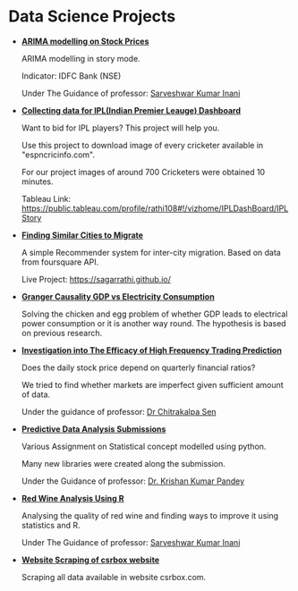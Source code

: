 # Data Science Projects

- [**ARIMA modelling on Stock Prices**](https://github.com/sagarrathi/Projects/tree/master/Arima%20modeling%20on%20Stock%20Prices) 

  ARIMA modelling in story mode. 

  Indicator: IDFC Bank (NSE)

  Under The Guidance of professor: [Sarveshwar Kumar Inani](https://www.linkedin.com/in/sarveshwar-kumar-inani-635a9332/)

  

- **[Collecting data for IPL(Indian Premier Leauge) Dashboard](https://github.com/sagarrathi/Projects/tree/master/Collecting%20data%20for%20IPL%20Dashboard%20)** 

  Want to bid for IPL players? This project will help you.

  

  Use this project to download image of every cricketer available in "espncricinfo.com".

  For our project images of around 700 Cricketers were obtained 10 minutes.

  

  Tableau Link: https://public.tableau.com/profile/rathi108#!/vizhome/IPLDashBoard/IPLStory

  

- **[Finding Similar Cities to Migrate](https://github.com/sagarrathi/Projects/tree/master/Finding%20Similar%20Cities%20to%20Migrate)**

  A simple Recommender system for inter-city migration. Based on data from foursquare API.

  

  Live Project: https://sagarrathi.github.io/

  

- **[Granger Causality GDP vs Electricity Consumption](https://github.com/sagarrathi/Projects/tree/master/Granger%20Causality%20GDP%20vs%20Electricity%20Consumption)**

  Solving the chicken and egg problem of whether GDP leads to electrical power consumption or it is another way round. The hypothesis is based on previous research.

  

- [**Investigation into The Efficacy of High Frequency Trading Prediction**](https://github.com/sagarrathi/Projects/tree/master/Investigation%20into%20The%20Efficacy%20of%20High%20Frequency%20Trading%20Prediction) 

  Does the daily stock price depend on quarterly financial ratios?

  We tried to find whether markets are imperfect given sufficient amount of data.

  Under the guidance of professor: [Dr Chitrakalpa Sen](https://www.linkedin.com/in/chitrakalpa-sen-7666467/)

  

- **[Predictive Data Analysis Submissions](https://github.com/sagarrathi/Projects/tree/master/Predictive%20Data%20Analysis%20Submissions)**

  Various Assignment on Statistical concept modelled using python. 

  Many new libraries were created along the submission.

  Under the Guidance of professor: [Dr. Krishan Kumar Pandey](https://www.linkedin.com/in/dr-krishan-kumar-pandey-02790514/)

  

- **[Red Wine Analysis Using R](https://github.com/sagarrathi/Projects/tree/master/Red%20Wine%20Analysis%20Using%20R)**

  Analysing the quality of red wine and finding ways to improve it using statistics and R.

  Under The Guidance of professor: [Sarveshwar Kumar Inani](https://www.linkedin.com/in/sarveshwar-kumar-inani-635a9332/)



- **[Website Scraping of csrbox website](https://github.com/sagarrathi/Projects/tree/master/Website%20Scraping%20of%20csrbox%20website)**

  Scraping all data available in website csrbox.com.
  